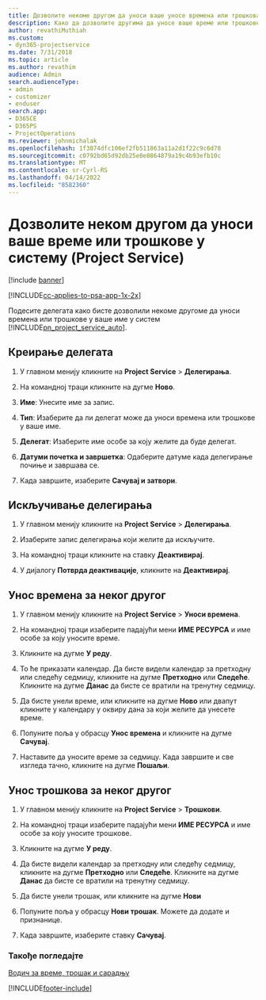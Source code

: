 ```yaml
---
title: Дозволите некоме другом да уноси ваше уносе времена или трошкова
description: Како да дозволите другима да уносе ваше време или трошкове у услугу Project Service
author: revathiMuthiah
ms.custom:
- dyn365-projectservice
ms.date: 7/31/2018
ms.topic: article
ms.author: revathim
audience: Admin
search.audienceType:
- admin
- customizer
- enduser
search.app:
- D365CE
- D365PS
- ProjectOperations
ms.reviewer: johnmichalak
ms.openlocfilehash: 1f3874dfc106ef2fb511863a11a2d1f22c9c6d78
ms.sourcegitcommit: c0792bd65d92db25e0e8864879a19c4b93efb10c
ms.translationtype: MT
ms.contentlocale: sr-Cyrl-RS
ms.lasthandoff: 04/14/2022
ms.locfileid: "8582360"
---
```

# <a name="allow-someone-else-to-enter-your-time-entry-or-expense-project-service"></a>Дозволите неком другом да уноси ваше време или трошкове у систему (Project Service)

[!include [banner](../includes/psa-now-project-operations.md)]

[!INCLUDE[cc-applies-to-psa-app-1x-2x](../includes/cc-applies-to-psa-app-1x-2x.md)]

Подесите делегата како бисте дозволили некоме другоме да уноси времена или трошкове у ваше име у систем [!INCLUDE[pn_project_service_auto](../includes/pn-project-service-auto.md)].  
  
## <a name="create-a-delegate"></a>Креирање делегата  
  
1.  У главном менију кликните на **Project Service** > **Делегирања**.  
  
2.  На командној траци кликните на дугме **Ново**.  
  
3. **Име**: Унесите име за запис.  
  
4. **Тип**: Изаберите да ли делегат може да уноси времена или трошкове у ваше име.  
  
5. **Делегат**: Изаберите име особе за коју желите да буде делегат.  
  
6. **Датуми почетка и завршетка**: Одаберите датуме када делегирање почиње и завршава се.  
  
7.  Када завршите, изаберите **Сачувај и затвори**.  
  
## <a name="turn-off-delegation"></a>Искључивање делегирања  
  
1.  У главном менију кликните на **Project Service** > **Делегирања**.  
  
2.  Изаберите запис делегирања који желите да искључите.  
  
3.  На командној траци кликните на ставку **Деактивирај**.  
  
4.  У дијалогу **Потврда деактивације**, кликните на **Деактивирај**.  
  
## <a name="enter-time-for-someone-else"></a>Унос времена за неког другог  
  
1.  У главном менију кликните на **Project Service** > **Уноси времена**.  
  
2.  На командној траци изаберите падајући мени **ИМЕ РЕСУРСА** и име особе за коју уносите време.  
  
3.  Кликните на дугме **У реду**.  
  
4.  То ће приказати календар. Да бисте видели календар за претходну или следећу седмицу, кликните на дугме **Претходно** или **Следеће**. Кликните на дугме **Данас** да бисте се вратили на тренутну седмицу.  
  
5.  Да бисте унели време, или кликните на дугме **Ново** или двапут кликните у календару у оквиру дана за који желите да унесете време.  
  
6.  Попуните поља у обрасцу **Унос времена** и кликните на дугме **Сачувај**.  
  
7.  Наставите да уносите време за седмицу. Када завршите и све изгледа тачно, кликните на дугме **Пошаљи**.  
  
## <a name="enter-expenses-for-someone-else"></a>Унос трошкова за неког другог  
  
1.  У главном менију кликните на **Project Service** > **Трошкови**.  
  
2.  На командној траци изаберите падајући мени **ИМЕ РЕСУРСА** и име особе за коју уносите трошкове.  
  
3.  Кликните на дугме **У реду**.  
  
4.  Да бисте видели календар за претходну или следећу седмицу, кликните на дугме **Претходно** или **Следеће**. Кликните на дугме **Данас** да бисте се вратили на тренутну седмицу.  
  
5.  Да бисте унели трошак, или кликните на дугме **Нови**  
  
6.  Попуните поља у обрасцу **Нови трошак**. Можете да додате и признанице.  
  
7.  Када завршите, изаберите ставку **Сачувај**.  
  
### <a name="see-also"></a>Такође погледајте  
 [Водич за време, трошак и сарадњу](../psa/time-expense-collaboration-guide.md)


[!INCLUDE[footer-include](../includes/footer-banner.md)]
